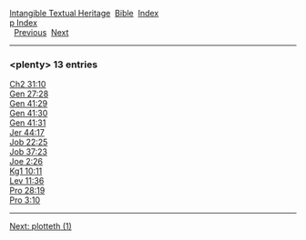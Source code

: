 [Intangible Textual Heritage](../../index)  [Bible](../index) 
[Index](index)   
[p Index](_p_)  
  [Previous](c08639)  [Next](c08641) 

------------------------------------------------------------------------

### &lt;plenty&gt; 13 entries

[Ch2 31:10](../kjv/ch2031.htm#010)  
[Gen 27:28](../kjv/gen027.htm#028)  
[Gen 41:29](../kjv/gen041.htm#029)  
[Gen 41:30](../kjv/gen041.htm#030)  
[Gen 41:31](../kjv/gen041.htm#031)  
[Jer 44:17](../kjv/jer044.htm#017)  
[Job 22:25](../kjv/job022.htm#025)  
[Job 37:23](../kjv/job037.htm#023)  
[Joe 2:26](../kjv/joe002.htm#026)  
[Kg1 10:11](../kjv/kg1010.htm#011)  
[Lev 11:36](../kjv/lev011.htm#036)  
[Pro 28:19](../kjv/pro028.htm#019)  
[Pro 3:10](../kjv/pro003.htm#010)  

------------------------------------------------------------------------

[Next: plotteth (1)](c08641)
